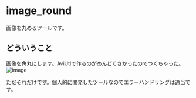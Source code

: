 # image_round
画像を丸めるツールです。
## どういうこと
画像を角丸にします。AviUtlで作るのがめんどくさかったのでつくちゃった。  
![image](https://github.com/samenoko-112/image_round/assets/114263475/adf0e141-7136-479c-8aba-7e0dfd626ab1)

ただそれだけです。個人的に開発したツールなのでエラーハンドリングは適当です。
